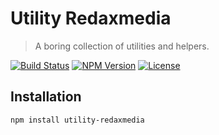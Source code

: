 Utility Redaxmedia
==================

> A boring collection of utilities and helpers.

[![Build Status](https://img.shields.io/travis/redaxmedia/utility-redaxmedia.svg)](https://travis-ci.org/redaxmedia/utility-redaxmedia)
[![NPM Version](https://img.shields.io/npm/v/utility-redaxmedia.svg)](https://npmjs.com/package/utility-redaxmedia)
[![License](https://img.shields.io/npm/l/utility-redaxmedia.svg)](https://npmjs.com/package/utility-redaxmedia)


Installation
------------

```
npm install utility-redaxmedia
```
